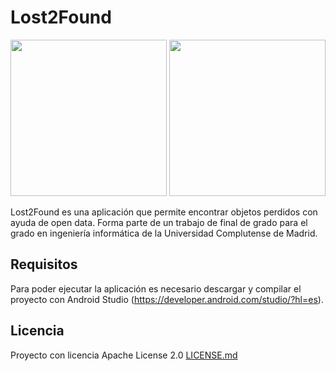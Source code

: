 # Lost2Found

<img src="https://i.imgur.com/H1O054x.png" width="250" />
<img src="https://i.imgur.com/usT8A6I.png" width="250" />

Lost2Found es una aplicación que permite encontrar objetos perdidos con ayuda de open data. Forma parte de un trabajo de final de grado para el grado en ingeniería informática de la Universidad Complutense de Madrid.
## Requisitos

Para poder ejecutar la aplicación es necesario descargar y compilar el proyecto con Android Studio (https://developer.android.com/studio/?hl=es).

## Licencia

Proyecto con licencia Apache License 2.0 [LICENSE.md](LICENSE.md)

